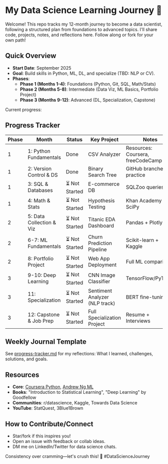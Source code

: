 # My Data Science Learning Journey 🚀

Welcome! This repo tracks my 12-month journey to become a data scientist, following a structured plan from foundations to advanced topics. I'll share code, projects, notes, and reflections here. Follow along or fork for your own path!

## Quick Overview
- **Start Date**: September 2025
- **Goal**: Build skills in Python, ML, DL, and specialize (TBD: NLP or CV).
- **Phases**:
  - **Phase 1 (Months 1-4)**: Foundations (Python, Git, SQL, Math/Stats)
  - **Phase 2 (Months 5-8)**: Intermediate (Data Viz, ML Basics, Portfolio Project)
  - **Phase 3 (Months 9-12)**: Advanced (DL, Specialization, Capstone)

Current progress: 

## Progress Tracker
| Phase | Month | Status | Key Project | Notes |
|-------|-------|--------|-------------|-------|
| 1 | 1: Python Fundamentals |  Done | CSV Analyzer | Resources: Coursera, freeCodeCamp |
| 1 | 2: Version Control & DS | Done | Binary Search Tree | GitHub branches practice |
| 1 | 3: SQL & Databases | ⏳ Not Started | E-commerce DB | SQLZoo queries |
| 1 | 4: Math & Stats | ⏳ Not Started | Hypothesis Testing | Khan Academy + SciPy |
| 2 | 5: Data Collection & Viz | ⏳ Not Started | Titanic EDA Dashboard | Pandas + Plotly |
| 2 | 6-7: ML Fundamentals | ⏳ Not Started | Churn Prediction Pipeline | Scikit-learn + Kaggle |
| 2 | 8: Portfolio Project | ⏳ Not Started | Web App Deployment | Full ML comparison |
| 3 | 9-10: Deep Learning | ⏳ Not Started | CNN Image Classifier | TensorFlow/PyTorch |
| 3 | 11: Specialization | ⏳ Not Started | Sentiment Analyzer (NLP track) | BERT fine-tuning |
| 3 | 12: Capstone & Job Prep | ⏳ Not Started | Full Specialization Project | Resume + Interviews |


## Weekly Journal Template
See [progress-tracker.md](progress-tracker.md) for my reflections: What I learned, challenges, solutions, and goals.

## Resources
- **Core**: [Coursera Python](https://www.coursera.org/learn/python), [Andrew Ng ML](https://www.coursera.org/learn/machine-learning)
- **Books**: "Introduction to Statistical Learning", "Deep Learning" by Goodfellow
- **Communities**: r/datascience, Kaggle, Towards Data Science
- **YouTube**: StatQuest, 3Blue1Brown

## How to Contribute/Connect
- Star/fork if this inspires you!
- Open an issue with feedback or collab ideas.
- DM me on LinkedIn/Twitter for data science chats.

Consistency over cramming—let's crush this! 💪 #DataScienceJourney

